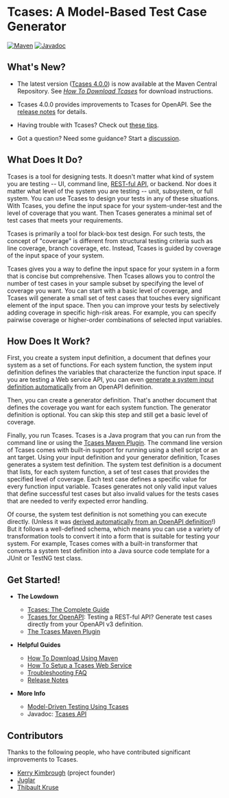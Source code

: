 # Tcases: A Model-Based Test Case Generator #

[![Maven](https://img.shields.io/badge/maven-4.0.0-green.svg)](https://search.maven.org/search?q=tcases-shell)
[![Javadoc](https://img.shields.io/badge/javadoc-4.0.0-green.svg)](https://javadoc.io/doc/org.cornutum.tcases/tcases-shell)

## What's New? ##
  * The latest version ([Tcases 4.0.0](ReleaseNotes.md#400)) is now available at the Maven Central Repository.
    See [*How To Download Tcases*](HowToDownload.md) for download instructions.

  * Tcases 4.0.0 provides improvements to Tcases for OpenAPI. See the [release notes](ReleaseNotes.md#400) for details.

  * Having trouble with Tcases? Check out [these tips](./Troubleshooting-FAQs.md).

  * Got a question? Need some guidance? Start a [discussion](https://github.com/Cornutum/tcases/discussions).

## What Does It Do? ##

Tcases is a tool for designing tests. It doesn't matter what kind of system you are testing -- UI, command line,
[REST-ful API](tcases-openapi/README.md#tcases-for-openapi-from-rest-ful-to-test-ful), or backend.  Nor does it matter
what level of the system you are testing -- unit, subsystem, or full system. You can use Tcases to design your tests in any of
these situations. With Tcases, you define the input space for your system-under-test and the level of coverage that you
want. Then Tcases generates a minimal set of test cases that meets your requirements.

Tcases is primarily a tool for black-box test design. For such tests, the concept of "coverage" is different from structural
testing criteria such as line coverage, branch coverage, etc. Instead, Tcases is guided by coverage of the input space of your
system.

Tcases gives you a way to define the input space for your system in a form that is concise but comprehensive. Then Tcases allows
you to control the number of test cases in your sample subset by specifying the level of coverage you want. You can start with a
basic level of coverage, and Tcases will generate a small set of test cases that touches every significant element of the input
space. Then you can improve your tests by selectively adding coverage in specific high-risk areas. For example, you can specify
pairwise coverage or higher-order combinations of selected input variables.

## How Does It Work? ##

First, you create a system input definition, a document that defines your system as a set of functions. For each system
function, the system input definition defines the variables that characterize the function input space. If you are testing a Web
service API, you can even [generate a system input definition automatically](tcases-openapi/README.md#tcases-for-openapi-from-rest-ful-to-test-ful)
from an OpenAPI definition.

Then, you can create a generator definition. That's another document that defines the coverage you want for each system
function. The generator definition is optional. You can skip this step and still get a basic level of coverage.

Finally, you run Tcases. Tcases is a Java program that you can run from the command line or using the
[Tcases Maven Plugin](http://www.cornutum.org/tcases/docs/tcases-maven-plugin/). The command line version of Tcases comes with built-in
support for running using a shell script or an ant target. Using your input definition and your generator definition, Tcases
generates a system test definition. The system test definition is a document that lists, for each system function, a set of test
cases that provides the specified level of coverage. Each test case defines a specific value for every function input
variable. Tcases generates not only valid input values that define successful test cases but also invalid values for the tests
cases that are needed to verify expected error handling.

Of course, the system test definition is not something you can execute directly. (Unless it was
[derived automatically from an OpenAPI definition](tcases-openapi/README.md#how-do-you-run-generated-api-test-cases)!)
But it follows a well-defined schema, which means you can use a variety of transformation tools to convert it into a form that
is suitable for testing your system. For example, Tcases comes with a built-in transformer that converts a system test
definition into a Java source code template for a JUnit or TestNG test class.

## Get Started! ##

  * **The Lowdown**
    * [Tcases: The Complete Guide](./Tcases-Guide.md#tcases-the-complete-guide)
    * [Tcases for OpenAPI](tcases-openapi/README.md#tcases-for-openapi-from-rest-ful-to-test-ful): Testing a REST-ful API? Generate test cases directly from your OpenAPI v3 definition.
    * [The Tcases Maven Plugin](http://www.cornutum.org/tcases/docs/tcases-maven-plugin/)

  * **Helpful Guides**
    * [How To Download Using Maven](HowToDownload.md)
    * [How To Setup a Tcases Web Service](./Tcases-Web-Service.md)
    * [Troubleshooting FAQ](./Troubleshooting-FAQs.md#troubleshooting-faqs)
    * [Release Notes](ReleaseNotes.md)

  * **More Info**
    * [Model-Driven Testing Using Tcases](ModelDrivenTestingForAgileTeams.md)
    * Javadoc: [Tcases API](http://www.cornutum.org/tcases/docs/api/index.html)

## Contributors ##

Thanks to the following people, who have contributed significant improvements to Tcases.

  * [Kerry Kimbrough](https://github.com/kerrykimbrough) (project founder)
  * [Juglar](https://github.com/juglar)
  * [Thibault Kruse](https://github.com/tkruse)
